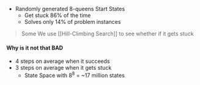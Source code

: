 - Randomly generated 8-queens Start States
	- Get stuck 86% of the time
	- Solves only 14% of problem instances
> Some 
> We use [[Hill-Climbing Search]] to see whether if it gets stuck


#### Why is it not that BAD
- 4 steps on average when it succeeds
- 3 steps on average when it gets stuck
	- State Space with $8^8$ = ~17 million states